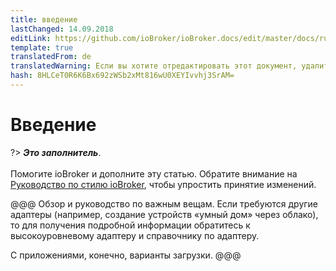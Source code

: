 ```yaml
---
title: введение
lastChanged: 14.09.2018
editLink: https://github.com/ioBroker/ioBroker.docs/edit/master/docs/ru/cloud/README.md
template: true
translatedFrom: de
translatedWarning: Если вы хотите отредактировать этот документ, удалите поле «translationFrom», в противном случае этот документ будет снова автоматически переведен
hash: 8HLCeT0R6K6Bx692zWSb2xMt816wU0XEYIvvhj3SrAM=
---
```

# Введение
?> ***Это заполнитель***.<br><br> Помогите ioBroker и дополните эту статью. Обратите внимание на [Руководство по стилю ioBroker](community/styleguidedoc), чтобы упростить принятие изменений.

@@@ Обзор и руководство по важным вещам. Если требуются другие адаптеры (например, создание устройств «умный дом» через облако), то для получения подробной информации обратитесь к высокоуровневому адаптеру и справочнику по адаптеру.

С приложениями, конечно, варианты загрузки.
@@@